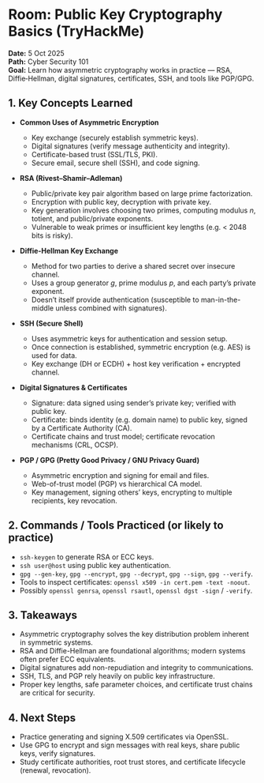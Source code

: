 # Room: Public Key Cryptography Basics  (TryHackMe)

**Date:** 5 Oct 2025  
**Path:** Cyber Security 101  
**Goal:** Learn how asymmetric cryptography works in practice — RSA, Diffie‑Hellman, digital signatures, certificates, SSH, and tools like PGP/GPG.

## 1. Key Concepts Learned

* **Common Uses of Asymmetric Encryption**  

  * Key exchange (securely establish symmetric keys).  
  * Digital signatures (verify message authenticity and integrity).  
  * Certificate-based trust (SSL/TLS, PKI).  
  * Secure email, secure shell (SSH), and code signing.

* **RSA (Rivest–Shamir–Adleman)**  

  * Public/private key pair algorithm based on large prime factorization.  
  * Encryption with public key, decryption with private key.  
  * Key generation involves choosing two primes, computing modulus *n*, totient, and public/private exponents.  
  * Vulnerable to weak primes or insufficient key lengths (e.g. < 2048 bits is risky).

* **Diffie-Hellman Key Exchange**  

  * Method for two parties to derive a shared secret over insecure channel.  
  * Uses a group generator *g*, prime modulus *p*, and each party’s private exponent.  
  * Doesn’t itself provide authentication (susceptible to man-in-the-middle unless combined with signatures).

* **SSH (Secure Shell)**  

  * Uses asymmetric keys for authentication and session setup.  
  * Once connection is established, symmetric encryption (e.g. AES) is used for data.  
  * Key exchange (DH or ECDH) + host key verification + encrypted channel.

* **Digital Signatures & Certificates**  

  * Signature: data signed using sender’s private key; verified with public key.  
  * Certificate: binds identity (e.g. domain name) to public key, signed by a Certificate Authority (CA).  
  * Certificate chains and trust model; certificate revocation mechanisms (CRL, OCSP).

* **PGP / GPG (Pretty Good Privacy / GNU Privacy Guard)**  

  * Asymmetric encryption and signing for email and files.  
  * Web-of-trust model (PGP) vs hierarchical CA model.  
  * Key management, signing others’ keys, encrypting to multiple recipients, key revocation.

## 2. Commands / Tools Practiced (or likely to practice)

* `ssh-keygen` to generate RSA or ECC keys.  
* `ssh user@host` using public key authentication.  
* `gpg --gen-key`, `gpg --encrypt`, `gpg --decrypt`, `gpg --sign`, `gpg --verify`.  
* Tools to inspect certificates: `openssl x509 -in cert.pem -text -noout`.  
* Possibly `openssl genrsa`, `openssl rsautl`, `openssl dgst -sign` / `-verify`.

## 3. Takeaways

* Asymmetric cryptography solves the key distribution problem inherent in symmetric systems.  
* RSA and Diffie-Hellman are foundational algorithms; modern systems often prefer ECC equivalents.  
* Digital signatures add non-repudiation and integrity to communications.  
* SSH, TLS, and PGP rely heavily on public key infrastructure.  
* Proper key lengths, safe parameter choices, and certificate trust chains are critical for security.

## 4. Next Steps

* Practice generating and signing X.509 certificates via OpenSSL.  
* Use GPG to encrypt and sign messages with real keys, share public keys, verify signatures.  
* Study certificate authorities, root trust stores, and certificate lifecycle (renewal, revocation).  
